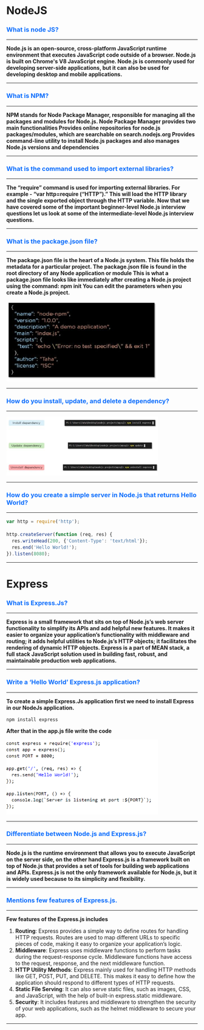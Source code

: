 # NodeJS

### <span style="color:#0d6efd">What is node JS?</span>

---

**Node.js is an open-source, cross-platform JavaScript runtime environment
that executes JavaScript code outside of a browser.
Node.js is built on Chrome's V8 JavaScript engine.
Node.js is commonly used for developing server-side applications,
but it can also be used for developing desktop and mobile applications.**

---

### <span style="color:#0d6efd">What is NPM?</span>

---

**NPM stands for Node Package Manager, responsible for managing all the packages and modules for Node.js.
Node Package Manager provides two main functionalities
Provides online repositories for node.js packages/modules, which are searchable on search.nodejs.org
Provides command-line utility to install Node.js packages and also manages Node.js versions and dependencies**

---

### <span style="color:#0d6efd">What is the command used to import external libraries?</span>

---
**The “require” command is used for importing external libraries. For example - “var http=require (“HTTP”).”  This will load the HTTP library and the single exported object through the HTTP variable.
Now that we have covered some of the important beginner-level Node.js interview questions let us look at some of the intermediate-level Node.js interview questions.**

---

### <span style="color:#0d6efd">What is the package.json file?</span>

---
**The package.json file is the heart of a Node.js system. This file holds the metadata for a particular project. The package.json file is found in the root directory of any Node application or module
This is what a package.json file looks like immediately after creating a Node.js project using the command: npm init
You can edit the parameters when you create a Node.js project.**

[<img src="./images/node-npm.jpeg" width="400"/>](./images/node-npm.jpeg)

---

### <span style="color:#0d6efd">How do you install, update, and delete a dependency?</span>

---
[<img src="./images/npm-install.jpeg" width="400"/>](./images/npm-install.jpeg)

---

### <span style="color:#0d6efd"> How do you create a simple server in Node.js that returns Hello World?</span>

---
```javascript
var http = require('http');

http.createServer(function (req, res) {
  res.writeHead(200, {'Content-Type': 'text/html'});
  res.end('Hello World!');
}).listen(8080);

```
---

# Express


### <span style="color:#0d6efd">What is Express.Js?</span>

---
**Express is a small framework that sits on top of Node.js’s web server functionality to simplify its APIs and add helpful new features. It makes it easier to organize your application’s functionality with middleware and routing; it adds helpful utilities to Node.js’s HTTP objects; it facilitates the rendering of dynamic HTTP objects.
Express is a part of MEAN stack, a full stack JavaScript solution used in building fast, robust, and maintainable production web applications.**

---

### <span style="color:#0d6efd">Write a ‘Hello World’ Express.js application?</span>

---
**To create a simple Express.Js application first we need to install Express in our NodeJs application.**
```
npm install express
```
**After that in the app.js file write the code**

[<img src="./images/express-server.png" width="400"/>](./images/express-server.png)


---

### <span style="color:#0d6efd">Differentiate between Node.js and Express.js?</span>

---
**Node.js is the runtime environment that allows you to execute JavaScript on the server side, on the other hand Express.js is a framework built on top of Node.js that provides a set of tools for building web applications and APIs.
Express.js is not the only framework available for Node.js, but it is widely used because to its simplicity and flexibility.**

---

### <span style="color:#0d6efd">Mentions few features of Express.js.</span>

---
**Few features of the Express.js includes**
1. **Routing**: Express provides a simple way to define routes for handling HTTP requests. Routes are used to map different URLs to specific pieces of code, making it easy to organize your application’s logic.
2. **Middleware**: Express uses middleware functions to perform tasks during the request-response cycle. Middleware functions have access to the request, response, and the next middleware function.
3. **HTTP Utility Methods**: Express mainly used for handling HTTP methods like GET, POST, PUT, and DELETE. This makes it easy to define how the application should respond to different types of HTTP requests.
4. **Static File Serving**: It can also serve static files, such as images, CSS, and JavaScript, with the help of built-in express.static middleware.
5. **Security**: It includes features and middleware to strengthen the security of your web applications, such as the helmet middleware to secure your app.

---